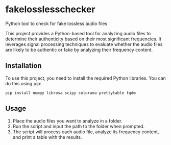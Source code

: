 # fakelosslesschecker
Python tool to check for fake lossless audio files

This project provides a Python-based tool for analyzing audio files to determine their authenticity based on their most significant frequencies. It leverages signal processing techniques to evaluate whether the audio files are likely to be authentic or fake by analyzing their frequency content.

## Installation
To use this project, you need to install the required Python libraries. You can do this using pip:

```pip install numpy librosa scipy colorama prettytable tqdm```

## Usage
1. Place the audio files you want to analyze in a folder.
2. Run the script and input the path to the folder when prompted.
3. The script will process each audio file, analyze its frequency content, and print a table with the results.
